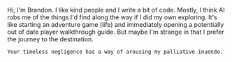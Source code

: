 Hi, I'm Brandon. I like kind people and I write a bit of code. Mostly, I think AI robs me of the things I'd find along the way if I did my own exploring. It's like starting an adventure game (life) and immediately opening a potentially out of date player walkthrough guide. But maybe I'm strange in that I prefer the journey to the destination.

`Your timeless negligence has a way of arousing my palliative inuendo.`
